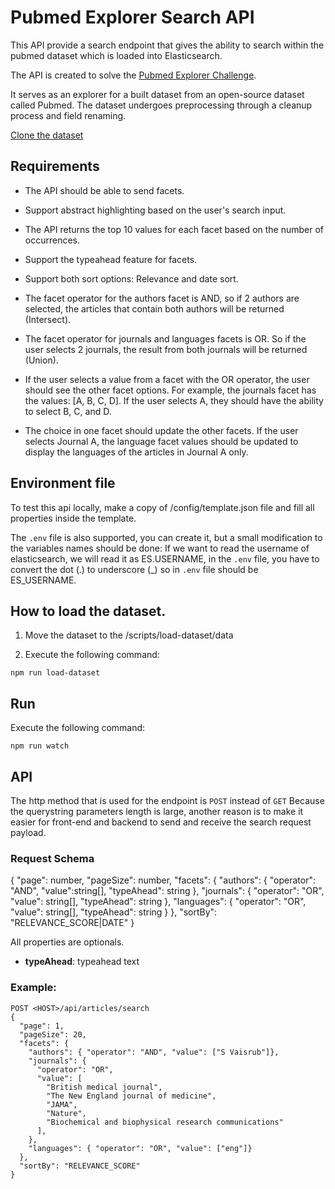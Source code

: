 # Pubmed Explorer Search API

This API provide a search endpoint that gives the ability to search within the pubmed dataset which is loaded into Elasticsearch.

The API is created to solve the [Pubmed Explorer Challenge](https://github.com/WaleedJubeh/Pubmed-Explorer-Challenge).

It serves as an explorer for a built dataset from an open-source dataset called Pubmed. The dataset undergoes preprocessing through a cleanup process and field renaming.

[Clone the dataset](https://github.com/WaleedJubeh/ES-Search-App-Dataset)

## Requirements

- The API should be able to send facets.

- Support abstract highlighting based on the user's search input.

- The API returns the top 10 values for each facet based on the
  number of occurrences.

- Support the typeahead feature for facets.

- Support both sort options: Relevance and date sort.

- The facet operator for the authors facet is AND, so if 2 authors are selected, the articles that contain both authors will be returned (Intersect).

- The facet operator for journals and languages facets is OR. So if the user selects 2 journals, the result from both journals will be returned (Union).

- If the user selects a value from a facet with the OR operator, the user should see the other facet options. For example, the journals facet has the values: [A, B, C, D]. If the user selects A, they should have the ability to select B, C, and D.

- The choice in one facet should update the other facets. If the user selects Journal A, the language facet values should be updated to display the languages of the articles in Journal A only.

## Environment file

To test this api locally, make a copy of /config/template.json file and fill all properties inside the template.

The `.env` file is also supported, you can create it, but a small modification to the variables names should be done:
If we want to read the username of elasticsearch, we will read it as ES.USERNAME, in the `.env` file, you have to convert the dot (.) to underscore (\_) so in `.env` file should be ES_USERNAME.

## How to load the dataset.

1. Move the dataset to the /scripts/load-dataset/data

2. Execute the following command:

```
npm run load-dataset
```

## Run

Execute the following command:

```
npm run watch
```

## API

The http method that is used for the endpoint is `POST` instead of `GET` Because the querystring parameters length is large, another reason is to make it easier for front-end and backend to send and receive the search request payload.

### Request Schema
{
  "page": number,
  "pageSize": number,
  "facets": {
    "authors": { "operator": "AND", "value":string[], "typeAhead": string },
    "journals": {
      "operator": "OR",
      "value": string[],
      "typeAhead": string
    },
    "languages": { "operator": "OR", "value": string[], "typeAhead": string }
  },
  "sortBy": "RELEVANCE_SCORE|DATE"
}

All properties are optionals.
* **typeAhead**: typeahead text

### Example:
```
POST <HOST>/api/articles/search
{
  "page": 1,
  "pageSize": 20,
  "facets": {
    "authors": { "operator": "AND", "value": ["S Vaisrub"]},
    "journals": {
      "operator": "OR",
      "value": [
        "British medical journal",
        "The New England journal of medicine",
        "JAMA",
        "Nature",
        "Biochemical and biophysical research communications"
      ],
    },
    "languages": { "operator": "OR", "value": ["eng"]}
  },
  "sortBy": "RELEVANCE_SCORE"
}
```
